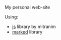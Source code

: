 My personal web-site

Using:

* [js](https://github.com/mitranim/js/) library by mitranim
* [marked](https://github.com/markedjs/marked) library